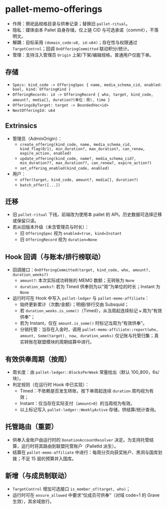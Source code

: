 # pallet-memo-offerings

- 作用：祭祀品规格目录与供奉记录；替换旧 `pallet-ritual`。
- 隐私：媒体由本 Pallet 自身存储，仅上链 CID 与可选承诺（commit），不落明文。
- 解耦：目标采用 `(domain_code:u8, id:u64)`；存在性与权限通过 `TargetControl`；回调 `OnOfferingCommitted` 联动积分/统计。
 - 管理：支持注入管理员 `Origin` 上架/下架/编辑规格，普通用户仅能下单。

## 存储
- `Specs: kind_code -> OfferingSpec { name, media_schema_cid, enabled: bool, kind: OfferingKind }`
- `OfferingRecords: id -> OfferingRecord { who, target, kind_code, amount?, media[], duration?(单位：周), time }`
- `OfferingsByTarget: target -> BoundedVec<id>`
- `NextOfferingId: u64`

## Extrinsics
- 管理员（AdminOrigin）：
  - `create_offering(kind_code, name, media_schema_cid, kind_flag(0/1), min_duration?, max_duration?, can_renew, expire_action, enabled)`
  - `update_offering(kind_code, name?, media_schema_cid?, min_duration??, max_duration??, can_renew?, expire_action?)`
  - `set_offering_enabled(kind_code, enabled)`
- 用户：
  - `offer(target, kind_code, amount?, media[], duration?)`
  - `batch_offer([...])`

## 迁移
- 旧 `pallet-ritual` 下线，前端改为使用本 pallet 的 API。历史数据可选择迁移或保留只读。
 - 若从旧版本升级（未含管理员与时长）：
   - 旧 `OfferingSpec` 视为 `enabled=true, kind=Instant`
   - 旧 `OfferingRecord` 视为 `duration=None`

## Hook 回调（与账本/排行榜联动）
- 回调接口：`OnOfferingCommitted(target, kind_code, who, amount?, duration_weeks?)`
  - `amount?`: 本次实际成功转账的 MEMO 数额；无转账为 `None`
  - `duration_weeks?`: 若为 Timed 供奉则为以“周”为单位的时长；Instant 为 `None`
- 运行时可在 Hook 中写入 `pallet-ledger` 与 `pallet-memo-affiliate`：
  - 始终更新累计（次数/金额）；明细/排行交由 Subsquid；
  - 若 `duration_weeks.is_some()`（Timed），从当周起连续标记 `w` 周为“有效供奉”；
  - 若为 Instant，仅在 `amount.is_some()` 时标记当周为“有效供奉”。
  - 分销托管：当存在入金时，调用 `pallet-memo-affiliate::report(who, amount, Some(target), now, duration_weeks)` 仅记账与托管归集；真实转账在联盟模块的周期结算中进行。

## 有效供奉周期（按周）
- 周长度：由 `pallet-ledger::BlocksPerWeek` 常量给出（默认 100_800，6s/块）。
- 判定规则（在运行时 Hook 中已实现）：
  - Timed：不依赖是否发生转账，按下单周起连续 `duration` 周均视为有效；
  - Instant：仅当存在实际支付（`amount>0`）的当周视为有效。
  - 以上标记写入 `pallet-ledger::WeeklyActive` 存储，供结算/统计查询。

## 托管路由（重要）
- 供奉入金账户由运行时的 `DonationAccountResolver` 决定。为支持托管结算，运行时将其路由到联盟托管账户（PalletId 派生）。
- 结算在 `pallet-memo-affiliate` 中进行：每周分页向获奖账户、黑洞与国库划拨；不足 15 层的预算并入国库。

## 新增（与成员制联动）
- `TargetControl` 增加可选接口 `is_member_of(target, who)`；
- 运行时可在 `ensure_allowed` 中要求“仅成员可供奉”（对域 code=1 的 Grave 生效），其余域放行。